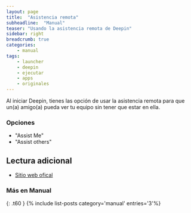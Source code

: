 ```yaml
---
layout: page
title:  "Asistencia remota"
subheadline:  "Manual"
teaser: "Usando la asistencia remota de Deepin"
sidebar: right
breadcrumb: true
categories:
    - manual
tags:
    - launcher
    - deepin
    - ejecutar
    - apps
    - originales
---
```

Al iniciar Deepin, tienes las opción de usar la asistencia remota para que un(a) amigo(a) pueda ver tu equipo sin tener que estar en ella.

### Opciones
* "Assist Me"
* "Assist others"

## Lectura adicional

* [Sitio web ofical](https://www.deepin.org/es/original/deepin-remote-assistance/)

### Más en Manual
{: .t60 }
{% include list-posts category='manual' entries='3'%}
